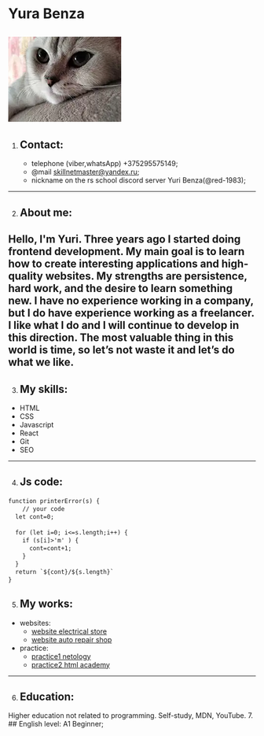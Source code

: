 # Yura Benza  
![logo](img/logo.webp "logo")
---
1. ## Contact:
    * telephone (viber,whatsApp) +375295575149;
    * @mail skillnetmaster@yandex.ru;
    * nickname on the rs school discord server  Yuri Benza(@red-1983);
---
2. ## About me:  
Hello, I'm Yuri. Three years ago I started doing frontend development. My main goal is to learn how to create interesting applications and high-quality websites. My strengths are persistence, hard work, and the desire to learn something new. I have no experience working in a company, but I do have experience working as a freelancer. I like what I do and I will continue to develop in this direction. The most valuable thing in this world is time, so let’s not waste it and let’s do what we like.
---
3. ## My skills:
  * HTML
  * CSS
  * Javascript
  * React
  * Git
  * SEO
---
4. ## Js code:  
``` 
function printerError(s) {  
    // your code  
  let cont=0;  
  
  for (let i=0; i<=s.length;i++) {  
    if (s[i]>'m' ) {  
      cont=cont+1;  
    }   
  }   
  return `${cont}/${s.length}`  
}
```
5. ## My works:
* websites:
    + [website electrical store](https://mfs.by "electrical store") 
    + [website auto repair shop](https://reyt.by "auto repair shop")  
* practice:
    + [practice1 netology](https://red-1983.github.io/netology)
    + [practice2 html academy](https://red-1983.github.io/my-site)
---
6. ## Education:
Higher education not related to programming. Self-study, MDN, YouTube.
7. ## English level: A1 Beginner;